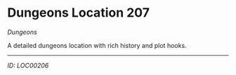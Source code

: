 # Dungeons Location 207

*Dungeons*

A detailed dungeons location with rich history and plot hooks.

---
*ID: LOC00206*